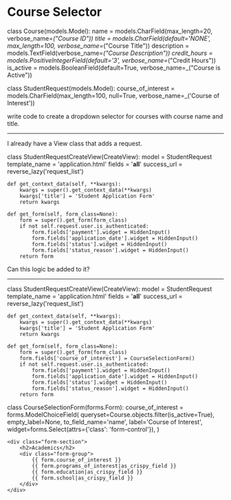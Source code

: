 # Course Selector

class Course(models.Model):
    name = models.CharField(max_length=20, verbose_name=_("Course ID"))
    title = models.CharField(default='NONE', max_length=100, verbose_name=_("Course Title"))
    description = models.TextField(verbose_name=_("Course Description"))
    credit_hours = models.PositiveIntegerField(default='3', verbose_name=_("Credit Hours"))
    is_active = models.BooleanField(default=True, verbose_name=_("Course is Active"))


class StudentRequest(models.Model):
    course_of_interest = models.CharField(max_length=100, null=True, verbose_name=_('Course of Interest'))

write code to create a dropdown selector for courses with course name and title.

---
I already have a View class that adds a request.

class StudentRequestCreateView(CreateView):
    model = StudentRequest
    template_name = 'application.html'
    fields = '__all__'
    success_url = reverse_lazy('request_list')

    def get_context_data(self, **kwargs):
        kwargs = super().get_context_data(**kwargs)
        kwargs['title'] = 'Student Application Form'
        return kwargs

    def get_form(self, form_class=None):
        form = super().get_form(form_class)
        if not self.request.user.is_authenticated:
            form.fields['payment'].widget = HiddenInput()
            form.fields['application_date'].widget = HiddenInput()
            form.fields['status'].widget = HiddenInput()
            form.fields['status_reason'].widget = HiddenInput()
        return form

Can this logic be added to it?

---

class StudentRequestCreateView(CreateView):
    model = StudentRequest
    template_name = 'application.html'
    fields = '__all__'
    success_url = reverse_lazy('request_list')

    def get_context_data(self, **kwargs):
        kwargs = super().get_context_data(**kwargs)
        kwargs['title'] = 'Student Application Form'
        return kwargs

    def get_form(self, form_class=None):
        form = super().get_form(form_class)
        form.fields['course_of_interest'] = CourseSelectionForm()
        if not self.request.user.is_authenticated:
            form.fields['payment'].widget = HiddenInput()
            form.fields['application_date'].widget = HiddenInput()
            form.fields['status'].widget = HiddenInput()
            form.fields['status_reason'].widget = HiddenInput()
        return form

class CourseSelectionForm(forms.Form):
    course_of_interest = forms.ModelChoiceField(
        queryset=Course.objects.filter(is_active=True),
        empty_label=None,
        to_field_name='name',
        label='Course of Interest',
        widget=forms.Select(attrs={'class': 'form-control'}),
    )


    <div class="form-section">
        <h2>Academics</h2>
        <div class="form-group">
            {{ form.course_of_interest }}
            {{ form.programs_of_interest|as_crispy_field }}
            {{ form.education|as_crispy_field }}
            {{ form.school|as_crispy_field }}
        </div>
    </div>
